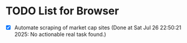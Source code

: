 # TODO List for Browser

- [x] Automate scraping of market cap sites  (Done at Sat Jul 26 22:50:21 2025: No actionable real task found.)